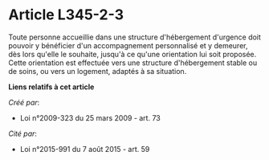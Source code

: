 # Article L345-2-3

Toute personne accueillie dans une structure d'hébergement d'urgence doit pouvoir y bénéficier d'un accompagnement
personnalisé et y demeurer, dès lors qu'elle le souhaite, jusqu'à ce qu'une orientation lui soit proposée. Cette orientation
est effectuée vers une structure d'hébergement stable ou de soins, ou vers un logement, adaptés à sa situation.

**Liens relatifs à cet article**

_Créé par_:

  - Loi n°2009-323 du 25 mars 2009 - art. 73

_Cité par_:

  - Loi n°2015-991 du 7 août 2015 - art. 59

